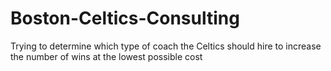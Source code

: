 # Boston-Celtics-Consulting
Trying to determine which type of coach the Celtics should hire to increase the number of wins at the lowest possible cost
